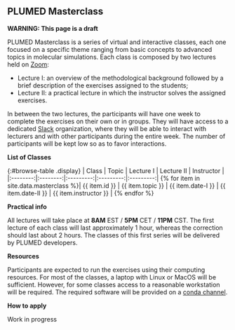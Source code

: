 PLUMED Masterclass
------------------

**WARNING: This page is a draft**

PLUMED Masterclass is a series of virtual and interactive classes, each one
focused on a specific theme ranging from basic concepts to advanced topics in molecular simulations.
Each class is composed by two lectures held on [Zoom](https://zoom.us/): 
* Lecture I: an overview of the methodological background followed by a brief description of the exercises assigned to the students;
* Lecture II: a practical lecture in which the instructor solves the assigned exercises.

In between the two lectures, the participants will have one week to complete the exercises on their own or in groups.
They will have access to a dedicated [Slack](https://slack.com/) organization, where they will be able to
interact with lecturers and with other participants during the entire week.
The number of participants will be kept low so as to favor interactions.
 
__List of Classes__

{:#browse-table .display}
| Class | Topic | Lecture I | Lecture II | Instructor |
|:--------:|:--------:|:---------:|:---------:|:---------:|
{% for item in site.data.masterclass %}| {{ item.id }} | {{ item.topic }} | {{ item.date-I }} | {{ item.date-II }} | {{ item.instructor }} |
{% endfor %}


__Practical info__

All lectures will take place at **8AM** EST / **5PM** CET / **11PM** CST. The first lecture of each class will last approximately 1 hour, whereas the correction should last about 2 hours.
The classes of this first series will be delivered by PLUMED developers.

__Resources__

Participants are expected to run the exercises using their computing resources. For most of the classes,
a laptop with Linux or MacOS will be sufficient. However, for some classes access to a reasonable workstation will be required.
The required software will be provided on a [conda channel](https://anaconda.org/plumed).

__How to apply__

Work in progress

<script>
$(document).ready(function() {
var table = $('#browse-table').DataTable({
  "dom": '<"search"f><"top"il>rt<"bottom"Bp><"clear">',
  language: { search: '', searchPlaceholder: "Search..." },
  buttons: [
        'copy', 'excel', 'pdf'
  ],
  "order": [[ 0, "desc" ]]
  });
$('#browse-table-searchbar').keyup(function () {
  table.search( this.value ).draw();
  });
});
</script>
